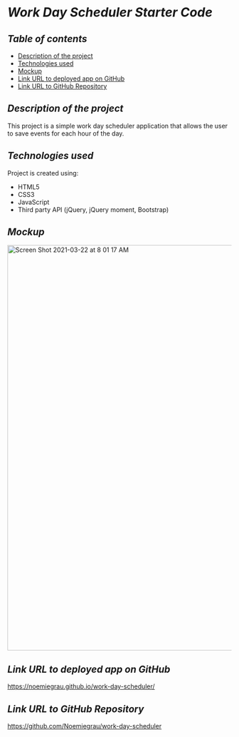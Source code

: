 # **_Work Day Scheduler Starter Code_**

## **_Table of contents_**
* [Description of the project](#description-of-the-project)
* [Technologies used](#technologies-used)
* [Mockup](#mockup)
* [Link URL to deployed app on GitHub](#link-URL-to-deployed-app-on-GitHub)
* [Link URL to GitHub Repository](#link-URL-to-GitHub-repository)

## **_Description of the project_**
This project is a simple work day scheduler application that allows the user to save events for each hour of the day.

## **_Technologies used_**
Project is created using:
* HTML5
* CSS3
* JavaScript
* Third party API (jQuery, jQuery moment, Bootstrap)

## **_Mockup_**
<img width="909" alt="Screen Shot 2021-03-22 at 8 01 17 AM" src="https://user-images.githubusercontent.com/78329298/112010715-ca87b500-8ae4-11eb-9049-501e0bdc3024.png">

## **_Link URL to deployed app on GitHub_**
https://noemiegrau.github.io/work-day-scheduler/

## **_Link URL to GitHub Repository_**
https://github.com/Noemiegrau/work-day-scheduler